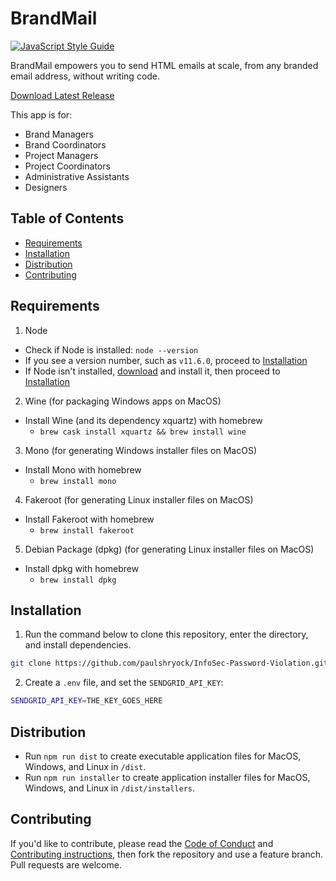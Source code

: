 # BrandMail

[![JavaScript Style Guide](https://img.shields.io/badge/code_style-standard-brightgreen.svg)](https://standardjs.com)

BrandMail empowers you to send HTML emails at scale, from any branded email address, without writing code.

[Download Latest Release](https://github.com/paulshryock/BrandMail/releases/latest)

This app is for:

- Brand Managers
- Brand Coordinators
- Project Managers
- Project Coordinators
- Administrative Assistants
- Designers

## Table of Contents

- [Requirements](#requirements)
- [Installation](#installation)
- [Distribution](#distribution)
- [Contributing](#contributing)

## Requirements

1. Node
  - Check if Node is installed: `node --version`
  - If you see a version number, such as `v11.6.0`, proceed to [Installation](#installation)
  - If Node isn't installed, [download](https://nodejs.org) and install it, then proceed to [Installation](#installation)

2. Wine (for packaging Windows apps on MacOS)
  - Install Wine (and its dependency xquartz) with homebrew
    - `brew cask install xquartz && brew install wine`

3. Mono (for generating Windows installer files on MacOS)
  - Install Mono with homebrew
    - `brew install mono`

4. Fakeroot (for generating Linux installer files on MacOS)
  - Install Fakeroot with homebrew
    - `brew install fakeroot`

5. Debian Package (dpkg) (for generating Linux installer files on MacOS)
  - Install dpkg with homebrew
    - `brew install dpkg`

## Installation

1. Run the command below to clone this repository, enter the directory, and install dependencies.

  ```bash
  git clone https://github.com/paulshryock/InfoSec-Password-Violation.git && cd Infosec-Password-Violation && npm install
  ```

2. Create a `.env` file, and set the `SENDGRID_API_KEY`:

  ```bash
  SENDGRID_API_KEY=THE_KEY_GOES_HERE
  ```

## Distribution

- Run `npm run dist` to create executable application files for MacOS, Windows, and Linux in `/dist`.
- Run `npm run installer` to create application installer files for MacOS, Windows, and Linux in `/dist/installers`.

## Contributing

If you'd like to contribute, please read the [Code of Conduct](https://github.com/paulshryock/InfoSec-Password-Violation/blob/master/CODE_OF_CONDUCT.md) and [Contributing instructions](https://github.com/paulshryock/InfoSec-Password-Violation/blob/master/CONTRIBUTING.md), then fork the repository and use a feature branch. Pull requests are welcome.